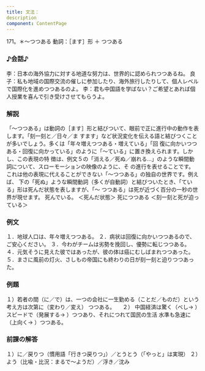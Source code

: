 ```yaml
---
title: 文法：
description
component: ContentPage
---
```



171。＊～つつある
動詞：［ます］形 ＋ つつある
### ♪会話♪
李：日本の海外協力に対する地道な努力は、世界的に認められつつあるね。
良子：私も地域の国際交流の催しに参加したり、海外旅行したりして、個人レベルで国際化を進めつつあるのよ。
李：君も中国語を学ばない？ご希望とあれば個人授業を喜んで引き受けさせてもらうよ。
### 解説
「～つつある」は動詞の［ます］形と結びついて、眼前で正に進行中の動作を表します。「刻一刻と／日々／ま
すます」など状況変化を伝える語と結びつくことが多いでしょう。多くは「年々増えつつある・増えている」「回 復に向かいつつある・回復に向かっている」のように「～ている」に置き換えられます。しかし、この表現の特 徴は、例文５の「消える／死ぬ／崩れる…」のような瞬間動詞について、スローモーションの映像のように、そ の進行を表せることです。これは他の表現に代えることができない「～つつある」の独自の世界です。例えば、 下の「死ぬ」ような瞬間動詞（多くが自動詞）と結びついたとき、「ている」形は死んだ状態を表しますが、「～ つつある」は死が近づく百分の一秒の世界が現せます。
死んでいる。 ＜死んだ状態＞ 死につつある ＜刻一刻と死が迫っている＞
### 例文
１．地球人口は、年々増えつつある。
２．病状は回復に向かいつつあるので、ご安心ください。
３．今わがチームは劣勢を挽回し、優勢に転じつつある。
４．元気そうに見えた彼ではあったが、彼の体は癌にむしばまれつつあった。
５．まさに風前の灯火、さしもの帝国にも終わりの日が刻一刻と迫りつつあった。
### 例題
１）若者の間（に／で）は、一つの会社に一生勤める（ことだ／ものだ）という考え方は次第に（変わり／変え）
つつある。    
２） 中国経済は驚く（べし→ ）スピードで（発展する→ ）つつあり、それにつれて国民の生活
水準も急速に（上向く→ ）つつある。  
### 前課の解答
１）に／戻りつ（慣用語「行きつ戻りつ」）／とうとう（「やっと」は実現）
２）よう（比喩・比況：まるで～ようだ）／浮き／沈み
